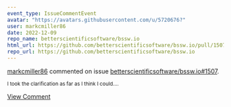 ```yaml
---
event_type: IssueCommentEvent
avatar: "https://avatars.githubusercontent.com/u/5720676?"
user: markcmiller86
date: 2022-12-09
repo_name: betterscientificsoftware/bssw.io
html_url: https://github.com/betterscientificsoftware/bssw.io/pull/1507
repo_url: https://github.com/betterscientificsoftware/bssw.io
---
```


<a href='https://github.com/markcmiller86' target='_blank'>markcmiller86</a> commented on issue <a href='https://github.com/betterscientificsoftware/bssw.io/pull/1507' target='_blank'>betterscientificsoftware/bssw.io#1507</a>.

<small>I took the clarification as far as I think I could....</small>

<a href='https://github.com/betterscientificsoftware/bssw.io/pull/1507' target='_blank'>View Comment</a>